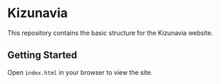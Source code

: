 # Kizunavia

This repository contains the basic structure for the Kizunavia website.

## Getting Started

Open `index.html` in your browser to view the site.
